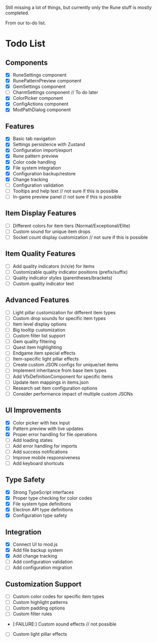 Still missing a lot of things, but currently only the Rune stuff is mostly completed.

From our to-do list.

# Todo List

## Components
- [x] RuneSettings component
- [x] RunePatternPreview component
- [x] GemSettings component
- [ ] CharmSettings component // To do later
- [x] ColorPicker component
- [x] ConfigActions component
- [x] ModPathDialog component

## Features
- [x] Basic tab navigation
- [x] Settings persistence with Zustand
- [x] Configuration import/export
- [x] Rune pattern preview
- [x] Color code handling
- [x] File system integration
- [x] Configuration backup/restore
- [x] Change tracking
- [ ] Configuration validation
- [ ] Tooltips and help text // not sure if this is possible
- [ ] In-game preview panel // not sure if this is possible

## Item Display Features
- [ ] Different colors for item tiers (Normal/Exceptional/Elite)
- [ ] Custom sound for unique item drops
- [ ] Socket count display customization // not sure if this is possible

## Item Quality Features
- [ ] Add quality indicators (n/x/e) for items
- [ ] Customizable quality indicator positions (prefix/suffix)
- [ ] Quality indicator styles (parentheses/brackets)
- [ ] Custom quality indicator text

## Advanced Features
- [ ] Light pillar customization for different item types
- [ ] Custom drop sounds for specific item types
- [ ] Item level display options
- [ ] Big tooltip customization
- [ ] Custom filter list support
- [ ] Gem quality filtering
- [ ] Quest item highlighting
- [ ] Endgame item special effects
- [ ] Item-specific light pillar effects
- [ ] Create custom JSON configs for unique/set items
- [ ] Implement inheritance from base item types
- [ ] Add VfxDefinitionComponent for specific items
- [ ] Update item mappings in items.json
- [ ] Research set item configuration options
- [ ] Consider performance impact of multiple custom JSONs

## UI Improvements
- [x] Color picker with hex input
- [x] Pattern preview with live updates
- [x] Proper error handling for file operations
- [ ] Add loading states
- [ ] Add error handling for imports
- [ ] Add success notifications
- [ ] Improve mobile responsiveness
- [ ] Add keyboard shortcuts

## Type Safety
- [x] Strong TypeScript interfaces
- [x] Proper type checking for color codes
- [x] File system type definitions
- [x] Electron API type definitions
- [x] Configuration type safety

## Integration
- [x] Connect UI to mod.js
- [x] Add file backup system
- [x] Add change tracking
- [ ] Add configuration validation
- [ ] Add configuration migration

## Customization Support
- [ ] Custom color codes for specific item types
- [ ] Custom highlight patterns
- [ ] Custom padding options
- [ ] Custom filter rules
- [:FAILURE:] Custom sound effects // not possible
- [ ] Custom light pillar effects
